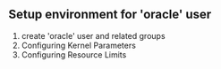 ## Setup environment for 'oracle' user

1. create 'oracle' user and related groups
1. Configuring Kernel Parameters
1. Configuring Resource Limits
